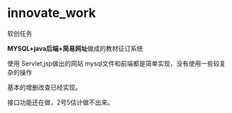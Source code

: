 # innovate_work
软创任务

**MYSQL+java后端+简易网址**做成的教材征订系统

使用 Servlet,jsp做出的网站
mysql文件和前端都是简单实现，没有使用一些较复杂的操作


基本的增删改查已经实现。

接口功能还在做，2号5估计做不出来。
